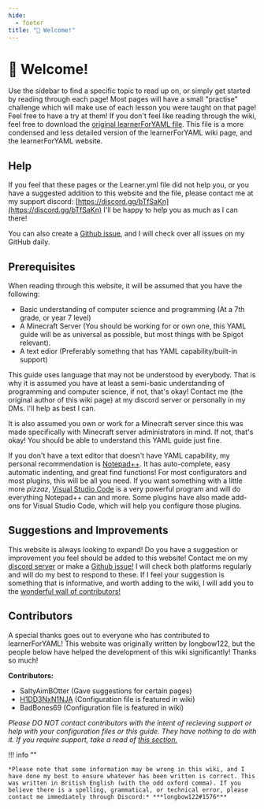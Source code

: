 ```yaml
---
hide:
  - footer
title: "👋 Welcome!"
---
```


# :wave: Welcome!
Use the sidebar to find a specific topic to read up on, or simply get started by reading through each page! Most pages will have a small "practise" challenge which will make use of each lesson you were taught on that page! Feel free to have a try at them! If you don't feel like reading through the wiki, feel free to download the [original learnerForYAML file](https://github.com/longbow122/learnerForYAML/blob/main/Learner.yml). This file is a more condensed and less detailed version of the learnerForYAML wiki page, and the learnerForYAML website.

## Help
If you feel that these pages or the Learner.yml file did not help you, or you have a suggested addition to this website and the file, please contact me at my support discord: [https://discord.gg/bTfSaKn](https://discord.gg/bTfSaKn) I'll be happy to help you as much as I can there!

You can also create a [Github issue](https://github.com/longbow122/learnerForYAML/issues), and I will check over all issues on my GitHub daily.

## Prerequisites
When reading through this website, it will be assumed that you have the following:

- Basic understanding of computer science and programming (At a 7th grade, or year 7 level)
- A Minecraft Server (You should be working for or own one, this YAML guide will be as universal as possible, but most things with be Spigot relevant).
- A text edior (Preferably somethng that has YAML capability/built-in support)

This guide uses language that may not be understood by everybody. That is why it is assumed you have at least a semi-basic understanding of programming and computer science, if not, that's okay! Contact me (the original author of this wiki page) at my discord server or personally in my DMs. I'll help as best I can.

It is also assumed you own or work for a Minecraft server since this was made specifically with Minecraft server administrators in mind. If not, that's okay! You should be able to understand this YAML guide just fine.

If you don't have a text editor that doesn't have YAML capability, my personal recommendation is [Notepad++](https://notepad-plus-plus.org/downloads/). It has auto-complete, easy automatic indenting, and great find functions! For most configurators and most plugins, this will be all you need. If you want something with a little more *pizzaz*, [Visual Studio Code](https://code.visualstudio.com/) is a very powerful program and will do everything Notepad++ can and more. Some plugins have also made add-ons for Visual Studio Code, which will help you configure those plugins.

## Suggestions and Improvements
This website is always looking to expand! Do you have a suggestion or improvement you feel should be added to this website! Contact me on my [discord server](https://discord.gg/bTfSaKn) or make a [Github issue!](https://github.com/longbow122/learnerForYAML/issues/new) I will check both platforms regularly and will do my best to respond to these. If I feel your suggestion is something that is informative, and worth adding to the wiki, I will add you to the [wonderful wall of contributors!](https://longbow122.github.io/learnerForYAML/#contributors)

## Contributors
A special thanks goes out to everyone who has contributed to learnerForYAML! This website was originally written by longbow122, but the people below have helped the development of this wiki significantly! Thanks so much!

**Contributors:**

- SaltyAimBOtter (Gave suggestions for certain pages)
- [H1DD3NxN1NJA](https://www.spigotmc.org/members/h1dd3nxn1nja.33224/) (Configuration file is featured in wiki)
- BadBones69 (Configuration file is featured in wiki)

*Please DO NOT contact contributors with the intent of recieving support or help with your configuration files or this guide. They have nothing to do with it. If you require support, take a read of [this section.](https://longbow122.github.io/learnerForYAML/#help)*

!!! info ""

    *Please note that some information may be wrong in this wiki, and I have done my best to ensure whatever has been written is correct. This was written in British English (with the odd oxford comma). If you believe there is a spelling, grammatical, or technical error, please contact me immediately through Discord:* ***longbow122#1576***
